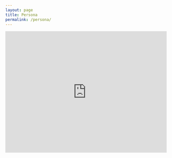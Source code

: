 ```yaml
---
layout: page
title: Persona
permalink: /persona/
---
```


<iframe src="https://open.spotify.com/embed/playlist/1Df19wgwQu2lzN1YOy5XIr" width="100%" height="380" frameborder="0" allowtransparency="true" allow="encrypted-media"></iframe>
